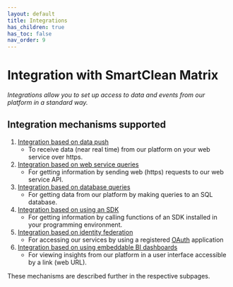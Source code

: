 ```yaml
---
layout: default
title: Integrations
has_children: true
has_toc: false
nav_order: 9
---
```


# Integration with SmartClean Matrix
_Integrations allow you to set up access to data and events from our platform in a standard way._

## Integration mechanisms supported
1. [Integration based on data push](/integrations_push.html)
   - To receive data (near real time) from our platform on your web service over https.
2. [Integration based on web service queries](/integrations_web.html)
   - For getting information by sending web (https) requests to our web service API.
3. [Integration based on database queries](/integrations_db.html)
   - For getting data from our platform by making queries to an SQL database.
4. [Integration based on using an SDK](/integrations_sdk.html)
   - For getting information by calling functions of an SDK installed in your programming environment.
5. [Integration based on identity federation](/integrations_sso.html)
   - For accessing our services by using a registered [OAuth](https://oauth.net/2) application
6. [Integration based on using embeddable BI dashboards](/integrations_ui.html)
   - For viewing insights from our platform in a user interface accessible by a link (web URL).

These mechanisms are described further in the respective subpages.
